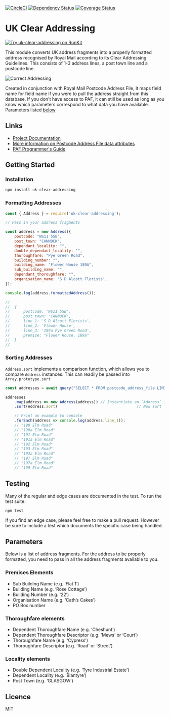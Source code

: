 [![CircleCI](https://circleci.com/gh/ideal-postcodes/uk-clear-addressing.svg?style=svg)](https://circleci.com/gh/ideal-postcodes/uk-clear-addressing) [![Dependency Status](https://david-dm.org/cblanc/uk-clear-addressing.png)](https://david-dm.org/cblanc/uk-clear-addressing) [![Coverage Status](https://coveralls.io/repos/github/ideal-postcodes/uk-clear-addressing/badge.svg?branch=master)](https://coveralls.io/github/ideal-postcodes/uk-clear-addressing?branch=master)

# UK Clear Addressing

[![Try uk-clear-addressing on RunKit](https://badge.runkitcdn.com/uk-clear-addressing.svg)](https://npm.runkit.com/uk-clear-addressing)

This module converts UK address fragments into a properly formatted address recognised by Royal Mail according to its Clear Addressing Guidelines. This consists of 1-3 address lines, a post town line and a postcode line.

![Correct Addressing](https://raw.github.com/cblanc/uk-clear-addressing/master/misc/correct_address.gif)

Created in conjunction with Royal Mail Postcode Address File, it maps field name for field name if you were to pull the address straight from this database. If you don't have access to PAF, it can still be used as long as you know which parameters correspond to what data you have available. Parameters listed [below](#parameters)

## Links

- [Project Documentation](https://ideal-postcodes.github.io/uk-clear-addressing/)
- [More information on Postcode Address File data attributes](https://ideal-postcodes.co.uk/documentation/paf-data)
- [PAF Programmer's Guide](https://www.poweredbypaf.com/using-our-address-data/use-the-data-yourself/)

## Getting Started

### Installation

```bash
npm install uk-clear-addressing
```

### Formatting Addresses

```javascript
const { Address } = require('uk-clear-addressing');

// Pass in your address fragments

const address = new Address({
	postcode: "WS11 5SB",
	post_town: "CANNOCK",
	dependant_locality: "",
	double_dependant_locality: "",
	thoroughfare: "Pye Green Road",
	building_number: "",
	building_name: "Flower House 189A",
	sub_building_name: "",
	dependant_thoroughfare: "",
	organisation_name: 'S D Alcott Florists',
});

console.log(address.formattedAddress());

//	
//	{
//		postcode: 'WS11 5SB',
//		post_town: 'CANNOCK',
//		line_1: 'S D Alcott Florists',
//		line_2: 'Flower House',
//		line_3: '189a Pye Green Road',
//		premise: "Flower House, 189a"
//	}
//

```

### Sorting Addresses

`Address.sort` implements a comparison function, which allows you to compare `Address` instances. This can readily be passed into `Array.prototype.sort`

```javascript
const addresses = await query("SELECT * FROM postcode_address_file LIMIT 10");

addresses
	.map(address => new Address(address)) // Instantiate an `Address` instances
	.sort(Address.sort)  								  // Now sort

	// Print an example to console
	.forEach(address => console.log(address.line_1));
	// "190 Elm Road"
	// "190a Elm Road"
	// "191 Elm Road"
	// "191a Elm Road"
	// "192 Elm Road"
	// "193 Elm Road"
	// "193a Elm Road"
	// "197 Elm Road"
	// "197a Elm Road"
	// "199 Elm Road"
```

## Testing

Many of the regular and edge cases are documented in the test. To run the test suite:

```bash
npm test
```

If you find an edge case, please feel free to make a pull request. However be sure to include a test which documents the specific case being handled.

## Parameters

Below is a list of address fragments. For the address to be properly formatted, you need to pass in all the address fragments available to you.

### Premises Elements

- Sub Building Name (e.g. ‘Flat 1’) 
- Building Name (e.g. ‘Rose Cottage’)
- Building Number (e.g. ‘22’)
- Organisation Name (e.g. ‘Cath’s Cakes’)
- PO Box number

### Thoroughfare elements

- Dependent Thoroughfare Name (e.g. ‘Cheshunt’)
- Dependent Thoroughfare Descriptor (e.g. ‘Mews’ or ‘Court’)
- Thoroughfare Name (e.g. ‘Cypress’)
- Thoroughfare Descriptor (e.g. ‘Road’ or ‘Street’)

### Locality elements

- Double Dependent Locality (e.g. ‘Tyre Industrial Estate’)
- Dependent Locality (e.g. ‘Blantyre’)
- Post Town (e.g. ‘GLASGOW’)

## Licence

MIT
